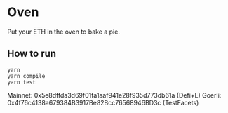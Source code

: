 # Oven

Put your ETH in the oven to bake a pie.


## How to run

```
yarn
yarn compile
yarn test
```

Mainnet: 0x5e8dffda3d69f01fa1aaf941e28f935d773db61a (Defi+L)
Goerli: 0x4f76c4138a679384B3917Be82Bcc76568946BD3c (TestFacets)